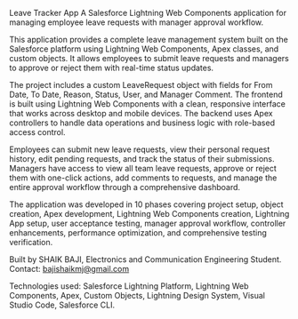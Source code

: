 Leave Tracker App
A Salesforce Lightning Web Components application for managing employee leave requests with manager approval workflow.

This application provides a complete leave management system built on the Salesforce platform using Lightning Web Components, Apex classes, and custom objects. It allows employees to submit leave requests and managers to approve or reject them with real-time status updates.

The project includes a custom LeaveRequest object with fields for From Date, To Date, Reason, Status, User, and Manager Comment. The frontend is built using Lightning Web Components with a clean, responsive interface that works across desktop and mobile devices. The backend uses Apex controllers to handle data operations and business logic with role-based access control.

Employees can submit new leave requests, view their personal request history, edit pending requests, and track the status of their submissions. Managers have access to view all team leave requests, approve or reject them with one-click actions, add comments to requests, and manage the entire approval workflow through a comprehensive dashboard.

The application was developed in 10 phases covering project setup, object creation, Apex development, Lightning Web Components creation, Lightning App setup, user acceptance testing, manager approval workflow, controller enhancements, performance optimization, and comprehensive testing verification.

Built by SHAIK BAJI, Electronics and Communication Engineering Student. Contact: bajishaikmj@gmail.com

Technologies used: Salesforce Lightning Platform, Lightning Web Components, Apex, Custom Objects, Lightning Design System, Visual Studio Code, Salesforce CLI.
